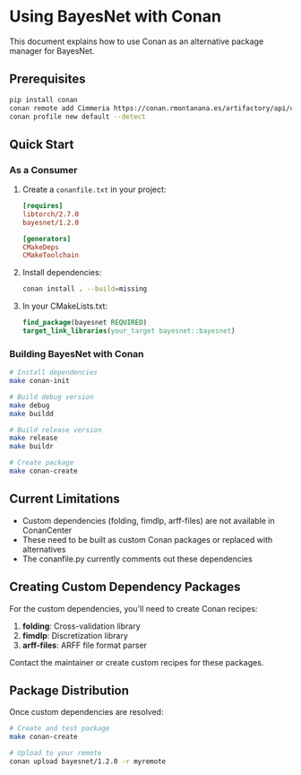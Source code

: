 # Using BayesNet with Conan

This document explains how to use Conan as an alternative package manager for BayesNet.

## Prerequisites

```bash
pip install conan
conan remote add Cimmeria https://conan.rmontanana.es/artifactory/api/conan/Cimmeria
conan profile new default --detect
```

## Quick Start

### As a Consumer

1. Create a `conanfile.txt` in your project:

    ```ini
    [requires]
    libtorch/2.7.0
    bayesnet/1.2.0

    [generators]
    CMakeDeps
    CMakeToolchain

    ```

1. Install dependencies:

    ```bash
    conan install . --build=missing
    ```

1. In your CMakeLists.txt:

    ```cmake
    find_package(bayesnet REQUIRED)
    target_link_libraries(your_target bayesnet::bayesnet)
    ```

### Building BayesNet with Conan

```bash
# Install dependencies
make conan-init

# Build debug version
make debug
make buildd

# Build release version
make release
make buildr

# Create package
make conan-create
```

## Current Limitations

- Custom dependencies (folding, fimdlp, arff-files) are not available in ConanCenter
- These need to be built as custom Conan packages or replaced with alternatives
- The conanfile.py currently comments out these dependencies

## Creating Custom Dependency Packages

For the custom dependencies, you'll need to create Conan recipes:

1. **folding**: Cross-validation library
1. **fimdlp**: Discretization library
1. **arff-files**: ARFF file format parser

Contact the maintainer or create custom recipes for these packages.

## Package Distribution

Once custom dependencies are resolved:

```bash
# Create and test package
make conan-create

# Upload to your remote
conan upload bayesnet/1.2.0 -r myremote
```
